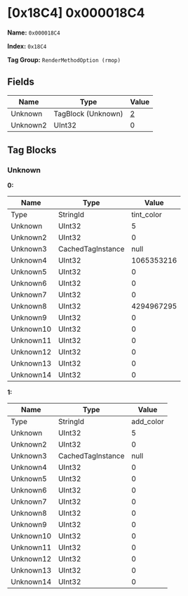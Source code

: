 # [0x18C4] 0x000018C4

**Name:** ```0x000018C4```

**Index:** ```0x18C4```

**Tag Group:** ```RenderMethodOption (rmop)```

## Fields

Name	| Type	| Value
---	|---	|---	|
Unknown	|TagBlock (Unknown)	|[2](#unknown)
Unknown2	|UInt32	|0


## Tag Blocks

### Unknown

**0:**

Name	| Type	| Value
---	|---	|---	|
Type	|StringId	|tint_color
Unknown	|UInt32	|5
Unknown2	|UInt32	|0
Unknown3	|CachedTagInstance	|null
Unknown4	|UInt32	|1065353216
Unknown5	|UInt32	|0
Unknown6	|UInt32	|0
Unknown7	|UInt32	|0
Unknown8	|UInt32	|4294967295
Unknown9	|UInt32	|0
Unknown10	|UInt32	|0
Unknown11	|UInt32	|0
Unknown12	|UInt32	|0
Unknown13	|UInt32	|0
Unknown14	|UInt32	|0


**1:**

Name	| Type	| Value
---	|---	|---	|
Type	|StringId	|add_color
Unknown	|UInt32	|5
Unknown2	|UInt32	|0
Unknown3	|CachedTagInstance	|null
Unknown4	|UInt32	|0
Unknown5	|UInt32	|0
Unknown6	|UInt32	|0
Unknown7	|UInt32	|0
Unknown8	|UInt32	|0
Unknown9	|UInt32	|0
Unknown10	|UInt32	|0
Unknown11	|UInt32	|0
Unknown12	|UInt32	|0
Unknown13	|UInt32	|0
Unknown14	|UInt32	|0



